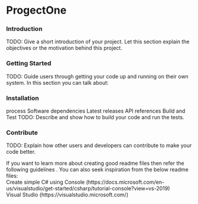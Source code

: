 # ProgectOne
<h3>Introduction </h3>
<p>TODO: Give a short introduction of your project. Let this section explain the objectives or the motivation behind this project.</p>

<h3>Getting Started</h3>
<p>TODO: Guide users through getting your code up and running on their own system. In this section you can talk about:</p>

<h3>Installation </h3>
<p>process Software dependencies Latest releases API references Build and Test TODO: Describe and show how to build your code and run the tests.</p>

<h3>Contribute </h3>
<p>TODO: Explain how other users and developers can contribute to make your code better.</p>

<p>If you want to learn more about creating good readme files then refer the following guidelines . You can also seek inspiration from the below readme files:

<br>
Create simple C# using Console 
(https://docs.microsoft.com/en-us/visualstudio/get-started/csharp/tutorial-console?view=vs-2019) 

<br>
Visual Studio 
(https://visualstudio.microsoft.com/)</p>
